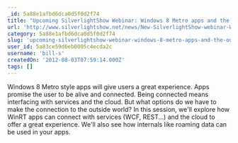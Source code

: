 ```yaml
---
_id: 5a88e1afbd6dca0d5f0d2f74
title: "Upcoming SilverlightShow Webinar: Windows 8 Metro apps and the outside world: connecting with services and integrating the cloud"
url: 'http://www.silverlightshow.net/news/New-SilverlightShow-webinar-Windows-8-Metro-apps-and-the-outside-world-connecting-with-services-and-integrating-the-cloud.aspx'
category: 5a88e1afbd6dca0d5f0d2f74
slug: 'upcoming-silverlightshow-webinar-windows-8-metro-apps-and-the-outside-world-connecting-with-service'
user_id: 5a83ce59d6eb0005c4ecda2c
username: 'bill-s'
createdOn: '2012-08-03T07:59:14.000Z'
tags: []
---
```


Windows 8 Metro style apps will give users a great experience. Apps promise the user to be alive and connected. Being connected means interfacing with services and the cloud. But what options do we have to make the connection to the outside world? 
In this session, we'll explore how WinRT apps can connect with services (WCF, REST...) and the cloud to offer a great experience. We'll also see how internals like roaming data can be used in your apps. 

